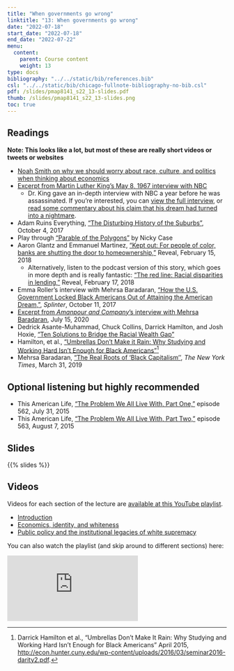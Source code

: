 ```yaml
---
title: "When governments go wrong"
linktitle: "13: When governments go wrong"
date: "2022-07-18"
start_date: "2022-07-18"
end_date: "2022-07-22"
menu:
  content:
    parent: Course content
    weight: 13
type: docs
bibliography: "../../static/bib/references.bib"
csl: "../../static/bib/chicago-fullnote-bibliography-no-bib.csl"
pdf: /slides/pmap8141_s22_13-slides.pdf
thumb: /slides/pmap8141_s22_13-slides.png
toc: true
---
```


## Readings

**Note: This looks like a lot, but most of these are really short videos or tweets or websites**

-   <i class="fab fa-twitter-square"></i> [Noah Smith on why we should worry about race, culture, and politics when thinking about economics](https://twitter.com/noahpinion/status/946446862898282496)
-   <i class="fab fa-twitter-square"></i> [Excerpt from Martin Luther King’s May 8, 1967 interview with NBC](https://twitter.com/Justinfication/status/981622238234456064)
    -   Dr. King gave an in-depth interview with NBC a year before he was assassinated. If you’re interested, you can [view the full interview](https://www.nbcnews.com/video/martin-luther-king-jr-speaks-with-nbc-news-11-months-before-assassination-1202163779741), or [read some commentary about his claim that his dream had turned into a nightmare](https://www.theroot.com/dr-martin-luther-king-jr-my-dream-has-turned-into-a-1791257458).
-   <i class="fab fa-youtube"></i> Adam Ruins Everything, [“The Disturbing History of the Suburbs”](https://www.youtube.com/watch?v=ETR9qrVS17g), October 4, 2017
-   <i class="fas fa-trophy"></i> Play through [“Parable of the Polygons”](https://ncase.me/polygons/) by Nicky Case
-   <i class="fas fa-external-link-square-alt"></i> Aaron Glantz and Emmanuel Martinez, [“Kept out: For people of color, banks are shutting the door to homeownership,”](https://www.revealnews.org/article/for-people-of-color-banks-are-shutting-the-door-to-homeownership/) Reveal, February 15, 2018
    -   Alternatively, listen to the podcast version of this story, which goes in more depth and is really fantastic: <i class="fas fa-podcast"></i> [“The red line: Racial disparities in lending,”](https://www.revealnews.org/episodes/the-red-line-racial-disparities-in-lending/) Reveal, February 17, 2018
-   <i class="fas fa-external-link-square-alt"></i> Emma Roller’s interview with Mehrsa Baradaran, [“How the U.S. Government Locked Black Americans Out of Attaining the American Dream,”](https://splinternews.com/how-the-u-s-government-locked-black-americans-out-of-a-1819221197), *Splinter*, October 11, 2017
-   <i class="fab fa-twitter-square"></i> [Excerpt from *Amanpour and Company*’s interview with Mehrsa Baradaran](https://twitter.com/amanpourcopbs/status/1283481709070123008?s=21), July 15, 2020
-   <i class="fas fa-external-link-square-alt"></i> Dedrick Asante-Muhammad, Chuck Collins, Darrick Hamilton, and Josh Hoxie, [“Ten Solutions to Bridge the Racial Wealth Gap”](https://inequality.org/great-divide/ten-solutions-bridge-racial-wealth-divide/)
-   <i class="far fa-file-pdf"></i> Hamilton, et al., [“Umbrellas Don’t Make it Rain: Why Studying and Working Hard Isn’t Enough for Black Americans”](http://econ.hunter.cuny.edu/wp-content/uploads/2016/03/seminar2016-darity2.pdf)[^1]
-   <i class="fas fa-external-link-square-alt"></i> Mehrsa Baradaran, [“The Real Roots of ‘Black Capitalism’’](https://www.nytimes.com/2019/03/31/opinion/nixon-capitalism-blacks.html), *The New York Times*, March 31, 2019

## Optional listening but highly recommended

-   <i class="fas fa-podcast"></i> This American Life, [“The Problem We All Live With, Part One,”](https://www.thisamericanlife.org/562/the-problem-we-all-live-with-part-one) episode 562, July 31, 2015
-   <i class="fas fa-podcast"></i> This American Life, [“The Problem We All Live With, Part Two,”](https://www.thisamericanlife.org/563/the-problem-we-all-live-with-part-two) episode 563, August 7, 2015

## Slides

{{% slides %}}

## Videos

Videos for each section of the lecture are [available at this YouTube playlist](https://www.youtube.com/playlist?list=PLS6tnpTr39sFjCVoP36XaARe2gNS81Xxg).

-   [Introduction](https://www.youtube.com/watch?v=mpheC_1cIoQ&list=PLS6tnpTr39sFjCVoP36XaARe2gNS81Xxg)
-   [Economics, identity, and whiteness](https://www.youtube.com/watch?v=xTPti86Y1oc&list=PLS6tnpTr39sFjCVoP36XaARe2gNS81Xxg)
-   [Public policy and the institutional legacies of white supremacy](https://www.youtube.com/watch?v=sb5wjTqSj_s&list=PLS6tnpTr39sFjCVoP36XaARe2gNS81Xxg)

You can also watch the playlist (and skip around to different sections) here:

<div class="embed-responsive embed-responsive-16by9">

<iframe class="embed-responsive-item" src="https://www.youtube.com/embed/playlist?list=PLS6tnpTr39sFjCVoP36XaARe2gNS81Xxg" frameborder="0" allow="accelerometer; autoplay; encrypted-media; gyroscope; picture-in-picture" allowfullscreen>
</iframe>

</div>

[^1]: Darrick Hamilton et al., “Umbrellas Don’t Make It Rain: Why Studying and Working Hard Isn’t Enough for Black Americans” April 2015, <http://econ.hunter.cuny.edu/wp-content/uploads/2016/03/seminar2016-darity2.pdf>.
